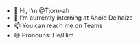 - 👋 Hi, I’m @Tjorn-ah
- 🌱 I’m currently interning at Ahold Delhaize
- 📫 You can reach me on Teams
- 😄 Pronouns: He/Him
<!---
Tjorn-ah/Tjorn-ah is a ✨ special ✨ repository because its `README.md` (this file) appears on your GitHub profile.
You can click the Preview link to take a look at your changes.
--->
